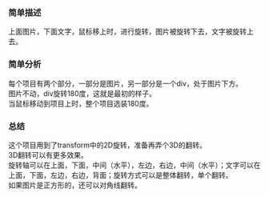 ### 简单描述
上面图片，下面文字，鼠标移上时，进行旋转，图片被旋转下去，文字被旋转上去。  
  
### 简单分析
每个项目有两个部分，一部分是图片，另一部分是一个div，处于图片下方。  
图片不动，div旋转180度，这就是最初的样子。  
当鼠标移动到项目上时，整个项目选装180度。  
  
### 总结
这个项目用到了transform中的2D旋转，准备再弄个3D的翻转。  
3D翻转可以有更多效果。  
旋转轴可以在上面，下面，中间（水平），左边，右边，中间（水平）；文字可以在上面，下面，左边，右边，背面；旋转方式可以是整体翻转，单个翻转。  
如果图片是正方形的，还可以对角线翻转。  